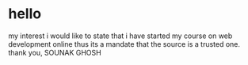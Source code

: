 # hello
my interest
i would like to state that i have started my course on web development online thus its a mandate that the source is a trusted one.
thank you,
SOUNAK GHOSH
